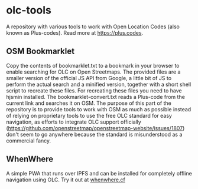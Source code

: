 olc-tools
=========

A repository with various tools to work with Open Location Codes (also known as Plus-codes). Read more at <https://plus.codes>.

## OSM Bookmarklet

Copy the contents of bookmarklet.txt to a bookmark in your browser to enable searching for OLC on Open Streetmaps. The provided files are a smaller version of the official JS API from Google, a little bit of JS to perform the actual search and a minified version, together with a short shell script to recreate these files. For recreating these files you need to have hjsmin installed. The bookmarklet-convert.txt reads a Plus-code from the current link and searches it on OSM. The purpose of this part of the repository is to provide tools to work with OSM as much as possible instead of relying on proprietary tools to use the free OLC standard for easy navigation, as efforts to integrate OLC support officially (https://github.com/openstreetmap/openstreetmap-website/issues/1807) don't seem to go anywhere because the standard is misunderstood as a commercial fancy.

## WhenWhere

A simple PWA that runs over IPFS and can be installed for completely offline navigation using OLC. Try it out at [whenwhere.cf](https://whenwhere.cf)
